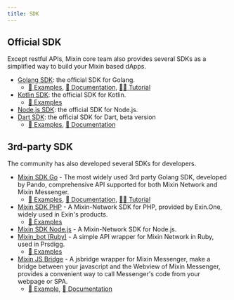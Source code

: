 ```yaml
---
title: SDK
---
```


## Official SDK

Except restful APIs, Mixin core team also provides several SDKs as a simplified way to build your Mixin based dApps.

- [Golang SDK](https://github.com/MixinNetwork/bot-api-go-client): the official SDK for Golang.
  - [🥰 Examples](https://github.com/MixinNetwork/bot-api-go-client/tree/master/examples), [📖 Documentation](https://pkg.go.dev/github.com/MixinNetwork/bot-api-go-client), [🧑‍🏫 Tutorial](/dapp/getting-started/create-dapp)
- [Kotlin SDK](https://github.com/MixinNetwork/bot-api-kotlin-client): the official SDK for Kotlin.
  - [🥰 Examples](https://github.com/MixinNetwork/bot-api-kotlin-client/blob/main/samples/src/main/java/jvmMain/kotlin/Sample.kt)
- [Node.js SDK](https://github.com/MixinNetwork/bot-api-js-client): the official SDK for Node.js.
- [Dart SDK](https://github.com/MixinNetwork/mixin_bot_sdk_dart): the official SDK for Dart, beta version
  - [🥰 Examples](https://github.com/MixinNetwork/mixin_bot_sdk_dart/tree/master/test), [📖 Documentation](https://pub.dev/packages/mixin_bot_sdk_dart)

## 3rd-party SDK

The community has also developed several SDKs for developers.

- [Mixin SDK Go](https://github.com/fox-one/mixin-sdk-go) - The most widely used 3rd party Golang SDK, developed by Pando, comprehensive API supported for both Mixin Network and Mixin Messenger.
  - [🥰 Examples](https://github.com/fox-one/mixin-sdk-go/tree/master/_examples), [📖 Documentation](https://pkg.go.dev/github.com/fox-one/mixin-sdk-go), [🧑‍🏫 Tutorial](https://gitpress.io/t/Mixin%20Development)
- [Mixin SDK PHP](https://github.com/exinone/mixin-sdk-php) - A Mixin-Network SDK for PHP, provided by Exin.One, widely used in Exin's products.
  - [🥰 Examples](https://github.com/ExinOne/mixin-sdk-php/tree/master/tests)
- [Mixin SDK Node.js](https://github.com/liuzemei/mixin-node-sdk) - A Mixin-Network SDK for Node.js.
- [Mixin_bot (Ruby)](https://github.com/an-lee/mixin_bot) - A simple API wrapper for Mixin Network in Ruby, used in Prsdigg.
  - [🥰 Examples](https://github.com/an-lee/mixin_bot/tree/master/examples)
- [Mixin JS Bridge](https://github.com/fox-one/mixin-sdk-jsbridge) - A jsbridge wrapper for Mixin Messenger, make a bridge between your javascript and the Webview of Mixin Messenger, provides a convenient way to call Messenger's code from your webpage or SPA.
  - [🥰 Example](https://fox-one.github.io/mixin-sdk-jsbridge-bot/), [📖 Documentation](https://fox-one.github.io/mixin-sdk-jsbridge/#/2)


